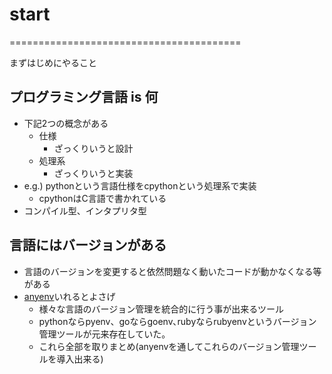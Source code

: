 # start

========================================

まずはじめにやること

## プログラミング言語 is 何

- 下記2つの概念がある
  - 仕様
    - ざっくりいうと設計
  - 処理系
    - ざっくりいうと実装
- e.g.) pythonという言語仕様をcpythonという処理系で実装
  - cpythonはC言語で書かれている
- コンパイル型、インタプリタ型

## 言語にはバージョンがある

- 言語のバージョンを変更すると依然問題なく動いたコードが動かなくなる等がある
- [anyenv](https://github.com/anyenv/anyenv)いれるとよさげ
  - 様々な言語のバージョン管理を統合的に行う事が出来るツール
  - pythonならpyenv、goならgoenv､rubyならrubyenvというバージョン管理ツールが元来存在していた。
  - これら全部を取りまとめ(anyenvを通してこれらのバージョン管理ツールを導入出来る)
